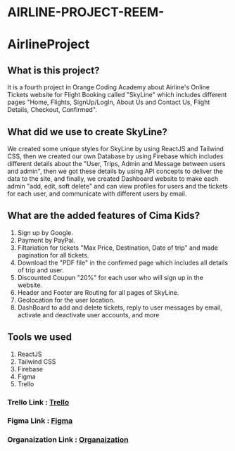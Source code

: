 # AIRLINE-PROJECT-REEM-


# AirlineProject

## What is this project?

It is a fourth project in Orange Coding Academy about Airline's Online Tickets website for Flight Booking called "SkyLine" which includes different pages "Home, Flights, SignUp/LogIn, About Us and Contact Us, Flight Details, Checkout, Confirmed".

## What did we use to create SkyLine?

We created some unique styles for SkyLine by using ReactJS and Tailwind CSS, then we created our own Database by using Firebase which includes different details about the "User, Trips, Admin and Message between users and admin", then we got these details by using API concepts to deliver the data to the site, and finally, we created Dashboard website to make each admin "add, edit, soft delete" and can view profiles for users and the tickets for each user, and communicate with different users by email.

## What are the added features of Cima Kids?

1. Sign up by Google.
2. Payment by PayPal.
3. Filtariation for tickets "Max Price, Destination, Date of trip" and made pagination for all tickets.
4. Download the "PDF file" in the confirmed page which includes all details of trip and user.
5. Discounted Coupun "20%" for each user who will sign up in the website.
6. Header and Footer are Routing for all pages of SkyLine.
7. Geolocation for the user location.
8. DashBoard to add and delete tickets, reply to user messages by email, activate and deactivate user accounts, and more
   
## Tools we used

1. ReactJS
2. Tailwind CSS
3. Firebase
4. Figma
5. Trello

### Trello Link : [Trello](https://trello.com/b/09But1KB/air-ticketing-web-aplication)

### Figma Link : [Figma](https://www.figma.com/design/pUgt9dX3wmM4D8XOHbBylf/Airport-Traveling-Airplane-(Community)?node-id=26-129&t=WTwcCcYnQnU0FJdW-0)

### Organaization Link : [Organaization](https://github.com/AirLineProjectTeam/AirlineProject)



